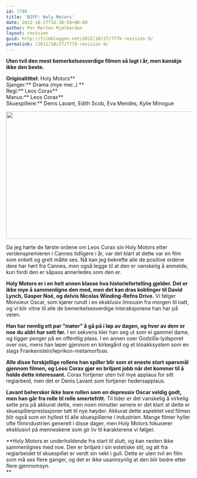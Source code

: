 ```yaml
---
id: 7790
title: 'BIFF: Holy Motors'
date: 2012-10-27T16:38:59+00:00
author: Per Morten Mjølkeråen
layout: revision
guid: http://filmbloggen.net/2012/10/27/7779-revision-9/
permalink: /2012/10/27/7779-revision-9/
---
```

**Uten tvil den mest bemerkelsesverdige filmen så lagt i år, men kanskje ikke den beste.** 

**Originaltittel:** Holy Motors**  
Sjanger:** Drama (mye mer..) **  
Regi:** Leos Corax**  
Manus:** Leos Corax**  
Skuespillere:** Denis Lavant, Edith Scob, Eva Mendes, Kylie Minogue

<a href="http://filmbloggen.net/?attachment_id=7780" rel="attachment wp-att-7780"><img class="alignnone size-large wp-image-7780" src="http://filmbloggen.net/wp-content/uploads//2012/10/holy-motors-21-620x348.jpg" alt="" width="620" height="348" /></a>

Da jeg hørte de første ordene om Leos Corax sin Holy Motors etter verdenspremieren i Cannes tidligere i år, var det klart at dette var en film som enkelt og greit måtte ses. Nå kan jeg bekrefte alle de positive ordene dere har hørt fra Cannes, men også legge til at den er vanskelig å anmelde, kun fordi den er såpass annerledes som den er.

**Holy Motors er i en helt annen klasse hva historiefortelling gjelder. Det er ikke mye å sammenligne den med, men det kan dras koblinger til David Lynch, Gasper Noé, og delvis Nicolas Winding-Refns Drive.** Vi følger Monsieur Oscar, som kjører rundt i en eksklusiv limousin fra morgen til natt, og vi blir vitne til alle de bemerkelsesverdige interaksjonene han har på veien.

**Han har nemlig ett par ”møter” å gå på i løp av dagen, og hver av dem er noe du aldri har sett før.** I en sekvens kler han seg ut som ei gammel dame, og tigger penger på en offentlig plass. I en annen oser Godzilla-lydsporet over oss, mens han løper gjennom en kirkegård og et kloakksystem som en slags Frankenstein/leprikon-metamorfose.

**Alle disse forskjellige rollene han spiller blir som et eneste stort spørsmål gjennom filmen, og Leos Corax gjør en briljant jobb når det kommer til å holde dette interessant.** Corax fortjener uten tvil mye applaus for sitt regiarbeid, men det er Denis Lavant som fortjener hedersapplaus.

**Lavant behersker ikke bare rollen som en depressiv Oscar veldig godt, men han går fra rolle til rolle smertefritt.** Til tider er det vanskelig å virkelig sette pris på akkurat dette, men noen minutter senere er det klart at dette er skuespillerprestasjoner tatt til nye høyder. Akkurat dette aspektet ved filmen blir også som en hyllest til alle skuespillerne i industrien. Mange filmer hyller ofte filmindustrien generelt i disse dager, men Holy Motors fokuserer eksklusivt på menneskene som gir liv til karakterene vi følger.

**Holy Motors er underholdende fra start til slutt, og kan nesten ikke sammenlignes med noe. Den er briljant i sin estetiske stil, og alt fra regiarbeidet til skuespillet er verdt sin vekt i gull. Dette er uten tvil en film som må ses flere ganger, og det er ikke usannsynlig at den blir bedre etter flere gjennomsyn.  
**